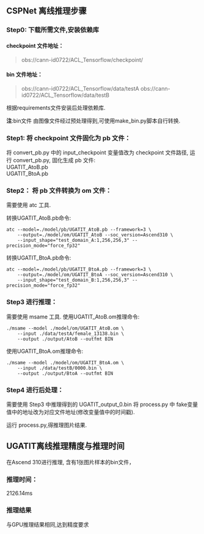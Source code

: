 ## CSPNet 离线推理步骤

### Step0: 下载所需文件,安装依赖库
#### checkpoint 文件地址：
> obs://cann-id0722/ACL_Tensorflow/checkpoint/

#### bin 文件地址：
> obs://cann-id0722/ACL_Tensorflow/data/testA
> obs://cann-id0722/ACL_Tensorflow/data/testB

根据requirements文件安装后处理依赖库.

**注**:bin文件 由图像文件经过预处理得到,可使用make_bin.py脚本自行转换.

### Step1: 将 checkpoint 文件固化为 pb 文件：
将 convert_pb.py 中的 input_checkpoint 变量值改为 checkpoint 文件路径,
运行 convert_pb.py, 固化生成 pb 文件:  
UGATIT_AtoB.pb   
UGATIT_BtoA.pb  


### Step2： 将 pb 文件转换为 om 文件：
需要使用 atc 工具.

转换UGATIT_AtoB.pb命令:
```
atc --model=./model/pb/UGATIT_AtoB.pb --framework=3 \
	--output=./model/om/UGATIT_AtoB --soc_version=Ascend310 \
	--input_shape="test_domain_A:1,256,256,3" --precision_mode="force_fp32"  
```

转换UGATIT_BtoA.pb命令:
```
atc --model=./model/pb/UGATIT_BtoA.pb --framework=3 \
	--output=./model/om/UGATIT_BtoA --soc_version=Ascend310 \
	--input_shape="test_domain_B:1,256,256,3" --precision_mode="force_fp32"  
```


### Step3 进行推理：
需要使用 msame 工具.
使用UGATIT_AtoB.om推理命令:
```
./msame --model ./model/om/UGATIT_AtoB.om \
	--input ./data/testA/female_13138.bin \
	--output ./output/AtoB --outfmt BIN
```

使用UGATIT_BtoA.om推理命令:
```
./msame --model ./model/om/UGATIT_BtoA.om \
	--input ./data/testB/0000.bin \
	--output ./output/BtoA --outfmt BIN
```

### Step4 进行后处理：
需要使用 Step3 中推理得到的 UGATIT_output_0.bin
将 process.py 中 fake变量值中的地址改为对应文件地址(修改变量值中的时间戳).

运行 process.py,得推理图片结果.

## UGATIT离线推理精度与推理时间
在Ascend 310进行推理, 含有1张图片样本的bin文件，  
### 推理时间：  
2126.14ms 
### 推理结果
与GPU推理结果相同,达到精度要求
